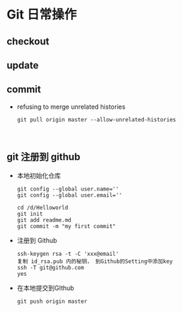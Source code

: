 # Git 日常操作

## checkout



## update



## commit

- refusing to merge unrelated histories  

  ```
  git pull origin master --allow-unrelated-histories
  ```

  ​	



## git 注册到 github

- 本地初始化仓库

  ```
  git config --global user.name=''
  git config --global user.email=''

  cd /d/Helloworld
  git init
  git add readme.md
  git commit -m "my first commit"
  ```


- 注册到 Github

  ```
  ssh-keygen rsa -t -C 'xxx@email'
  复制 id_rsa.pub 内的秘钥， 到Github的Setting中添加key
  ssh -T git@github.com
  yes
  ```

- 在本地提交到GIthub

  ```
  git push origin master
  ```

  ​